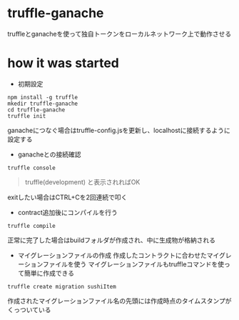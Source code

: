 # truffle-ganache
truffleとganacheを使って独自トークンをローカルネットワーク上で動作させる

# how it was started

- 初期設定
```
npm install -g truffle
mkedir truffle-ganache
cd truffle-ganache
truffle init
```

ganacheにつなぐ場合はtruffle-config.jsを更新し、localhostに接続するように設定する

- ganacheとの接続確認
```
truffle console
```
> truffle(development)
と表示されればOK

exitしたい場合はCTRL+Cを2回連続で叩く

- contract追加後にコンパイルを行う
```
truffle compile
```
正常に完了した場合はbuildフォルダが作成され、中に生成物が格納される

- マイグレーションファイルの作成
作成したコントラクトに合わせたマイグレーションファイルを使う
マイグレーションファイルもtruffleコマンドを使って簡単に作成できる
```
truffle create migration sushiItem
```
作成されたマイグレーションファイル名の先頭には作成時点のタイムスタンプがくっついている

